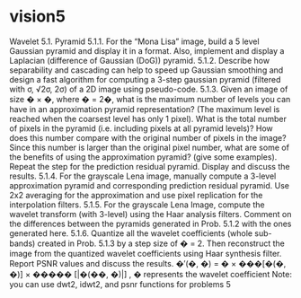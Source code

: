# vision5
Wavelet
5.1. Pyramid
5.1.1. For the “Mona Lisa” image, build a 5 level Gaussian pyramid and display it in a format. Also, implement and
display a Laplacian (difference of Gaussian (DoG)) pyramid.
5.1.2. Describe how separability and cascading can help to speed up Gaussian smoothing and design a fast algorithm
for computing a 3-step gaussian pyramid (filtered with σ, √2σ, 2σ) of a 2D image using pseudo-code.
5.1.3. Given an image of size � × �, where � = 2�, what is the maximum number of levels you can have in an
approximation pyramid representation? (The maximum level is reached when the coarsest level has only 1 pixel).
What is the total number of pixels in the pyramid (i.e. including pixels at all pyramid levels)? How does this
number compare with the original number of pixels in the image? Since this number is larger than the original
pixel number, what are some of the benefits of using the approximation pyramid? (give some examples). Repeat
the step for the prediction residual pyramid. Display and discuss the results.
5.1.4. For the grayscale Lena image, manually compute a 3-level approximation pyramid and corresponding prediction
residual pyramid. Use 2x2 averaging for the approximation and use pixel replication for the interpolation filters.
5.1.5. For the grayscale Lena Image, compute the wavelet transform (with 3-level) using the Haar analysis filters.
Comment on the differences between the pyramids generated in Prob. 5.1.2 with the ones generated here.
5.1.6. Quantize all the wavelet coefficients (whole sub-bands) created in Prob. 5.1.3 by a step size of � = 2. Then
reconstruct the image from the quantized wavelet coefficients using Haar synthesis filter. Report PSNR values
and discuss the results.
�′(�, �) = � × ���[�(�, �)] × ����� [|�(��, �)|] , � represents the wavelet coefficient
Note: you can use dwt2, idwt2, and psnr functions for problems 5
